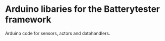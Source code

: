 # Arduino libaries for the Batterytester framework

Arduino code for sensors, actors and datahandlers.
